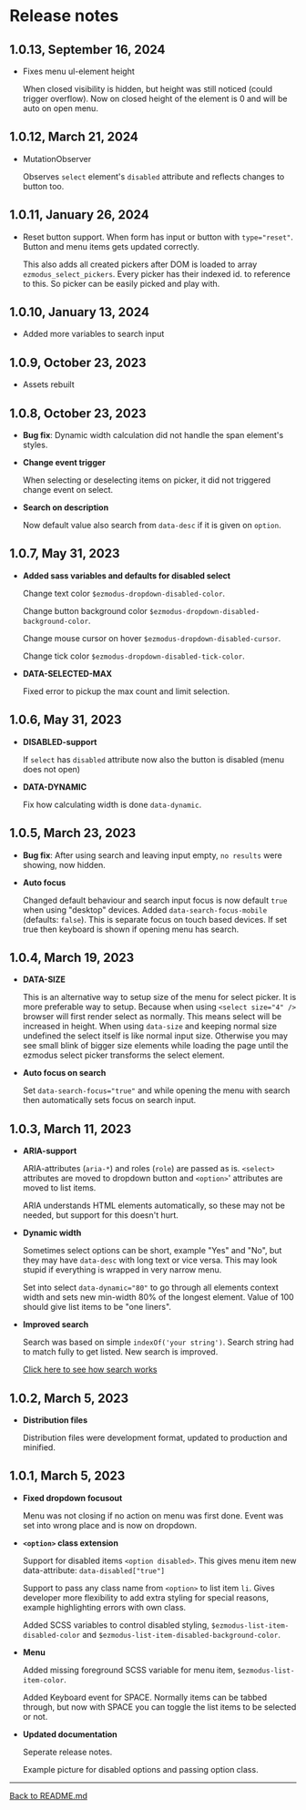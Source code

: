 # Release notes

## 1.0.13, September 16, 2024

- Fixes menu ul-element height

  When closed visibility is hidden, but height was still noticed (could trigger overflow).
  Now on closed height of the element is 0 and will be auto on open menu.

## 1.0.12, March 21, 2024

- MutationObserver

  Observes `select` element's `disabled` attribute and reflects changes to button too.

## 1.0.11, January 26, 2024

- Reset button support. When form has input or button with `type="reset"`.
  Button and menu items gets updated correctly.

  This also adds all created pickers after DOM is loaded to array `ezmodus_select_pickers`.
  Every picker has their indexed id. to reference to this. So picker can be easily picked and play with.

## 1.0.10, January 13, 2024

- Added more variables to search input

## 1.0.9, October 23, 2023

- Assets rebuilt

## 1.0.8, October 23, 2023

- **Bug fix**: Dynamic width calculation did not handle the span element's styles.

- **Change event trigger**

    When selecting or deselecting items on picker, it did not triggered change event on select.

- **Search on description**

    Now default value also search from `data-desc` if it is given on `option`.

## 1.0.7, May 31, 2023

- **Added sass variables and defaults for disabled select**

    Change text color `$ezmodus-dropdown-disabled-color`.

    Change button background color `$ezmodus-dropdown-disabled-background-color`.

    Change mouse cursor on hover `$ezmodus-dropdown-disabled-cursor`.

    Change tick color `$ezmodus-dropdown-disabled-tick-color`.

- **DATA-SELECTED-MAX**

    Fixed error to pickup the max count and limit selection.

## 1.0.6, May 31, 2023

- **DISABLED-support**

    If `select` has `disabled` attribute now also the button is disabled (menu does not open)

- **DATA-DYNAMIC**

    Fix how calculating width is done `data-dynamic`.

## 1.0.5, March 23, 2023

- **Bug fix**: After using search and leaving input empty, `no results` were showing, now hidden.

- **Auto focus**

    Changed default behaviour and search input focus is now default `true` when using "desktop" devices.
    Added `data-search-focus-mobile` (defaults: `false`). This is separate focus on touch based devices. If set true then keyboard is shown if opening menu has search.

## 1.0.4, March 19, 2023

- **DATA-SIZE**

    This is an alternative way to setup size of the menu for select picker. It is more preferable way to setup. Because when using `<select size="4" />` browser will first render select as normally. This means select will be increased in height. When using `data-size` and keeping normal size undefined the select itself is like normal input size. Otherwise you may see small blink of bigger size elements while loading the page until the ezmodus select picker transforms the select element.

- **Auto focus on search**

    Set `data-search-focus="true"` and while opening the menu with search then automatically sets focus on search input.

## 1.0.3, March 11, 2023

- **ARIA-support**

    ARIA-attributes (`aria-*`) and roles (`role`) are passed as is. `<select>` attributes are moved to dropdown button and `<option>`' attributes are moved to list items.

    ARIA understands HTML elements automatically, so these may not be needed, but support for this doesn't hurt.

- **Dynamic width**

    Sometimes select options can be short, example "Yes" and "No", but they may have `data-desc` with long text or vice versa. This may look stupid if everything is wrapped in very narrow menu.

    Set into select `data-dynamic="80"` to go through all elements context width and sets new min-width 80% of the longest element. Value of 100 should give list items to be "one liners".

- **Improved search**

    Search was based on simple `indexOf('your string')`. Search string had to match fully to get listed. New search is improved.

    [Click here to see how search works](search.md)

## 1.0.2, March 5, 2023

- **Distribution files**

    Distribution files were development format, updated to production and minified.

## 1.0.1, March 5, 2023

- **Fixed dropdown focusout**

    Menu was not closing if no action on menu was first done. Event was set into wrong place and is now on dropdown.

- **`<option>` class extension**

    Support for disabled items `<option disabled>`. This gives menu item new data-attribute: `data-disabled["true"]`

    Support to pass any class name from `<option>` to list item `li`. Gives developer more flexibility to add extra styling for special reasons, example highlighting errors with own class.

    Added SCSS variables to control disabled styling, `$ezmodus-list-item-disabled-color` and `$ezmodus-list-item-disabled-background-color`.

- **Menu**

    Added missing foreground SCSS variable for menu item, `$ezmodus-list-item-color`.

    Added Keyboard event for SPACE. Normally items can be tabbed through, but now with SPACE you can toggle the list items to be selected or not.


- **Updated documentation**

    Seperate release notes.

    Example picture for disabled options and passing option class.

---

[Back to README.md](../README.md)
